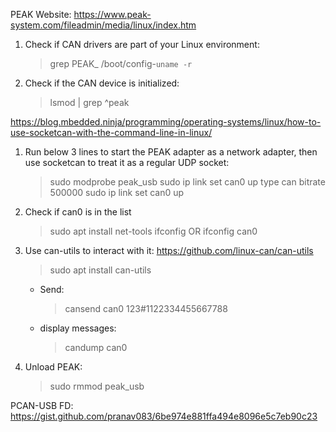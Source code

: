 PEAK Website: https://www.peak-system.com/fileadmin/media/linux/index.htm
1. Check if CAN drivers are part of your Linux environment:
    > grep PEAK_ /boot/config-`uname -r`
2. Check if the CAN device is initialized:
    > lsmod | grep ^peak


https://blog.mbedded.ninja/programming/operating-systems/linux/how-to-use-socketcan-with-the-command-line-in-linux/

1. Run below 3 lines to start the PEAK adapter as a network adapter, then use socketcan to treat it as a regular UDP socket:
    > sudo modprobe peak_usb
    > sudo ip link set can0 up type can bitrate 500000
    > sudo ip link set can0 up


2. Check if can0 is in the list
    > sudo apt install net-tools
    > ifconfig OR ifconfig can0

3. Use can-utils to interact with it: https://github.com/linux-can/can-utils
    > sudo apt install can-utils
    - Send:
        > cansend can0 123#1122334455667788
    - display messages:
        > candump can0

4. Unload PEAK:
    > sudo rmmod peak_usb

PCAN-USB FD: https://gist.github.com/pranav083/6be974e881ffa494e8096e5c7eb90c23
